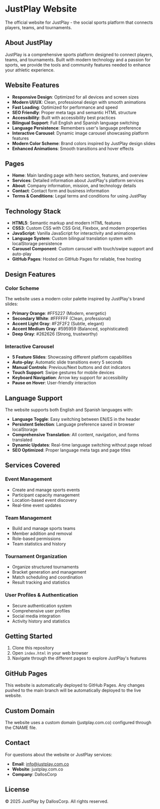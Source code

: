 # JustPlay Website

The official website for JustPlay - the social sports platform that connects players, teams, and tournaments.

## About JustPlay

JustPlay is a comprehensive sports platform designed to connect players, teams, and tournaments. Built with modern technology and a passion for sports, we provide the tools and community features needed to enhance your athletic experience.

## Website Features

- **Responsive Design**: Optimized for all devices and screen sizes
- **Modern UI/UX**: Clean, professional design with smooth animations
- **Fast Loading**: Optimized for performance and speed
- **SEO Friendly**: Proper meta tags and semantic HTML structure
- **Accessibility**: Built with accessibility best practices
- **Bilingual Support**: Full English and Spanish language switching
- **Language Persistence**: Remembers user's language preference
- **Interactive Carousel**: Dynamic image carousel showcasing platform features
- **Modern Color Scheme**: Brand colors inspired by JustPlay design slides
- **Enhanced Animations**: Smooth transitions and hover effects

## Pages

- **Home**: Main landing page with hero section, features, and overview
- **Services**: Detailed information about JustPlay's platform services
- **About**: Company information, mission, and technology details
- **Contact**: Contact form and business information
- **Terms & Conditions**: Legal terms and conditions for using JustPlay

## Technology Stack

- **HTML5**: Semantic markup and modern HTML features
- **CSS3**: Custom CSS with CSS Grid, Flexbox, and modern properties
- **JavaScript**: Vanilla JavaScript for interactivity and animations
- **Language System**: Custom bilingual translation system with localStorage persistence
- **Carousel Component**: Custom carousel with touch/swipe support and auto-play
- **GitHub Pages**: Hosted on GitHub Pages for reliable, free hosting

## Design Features

### Color Scheme
The website uses a modern color palette inspired by JustPlay's brand slides:
- **Primary Orange**: #FF5227 (Modern, energetic)
- **Secondary White**: #FFFFFF (Clean, professional)
- **Accent Light Gray**: #F2F2F2 (Subtle, elegant)
- **Accent Medium Gray**: #595959 (Balanced, sophisticated)
- **Deep Gray**: #262626 (Strong, trustworthy)

### Interactive Carousel
- **5 Feature Slides**: Showcasing different platform capabilities
- **Auto-play**: Automatic slide transitions every 5 seconds
- **Manual Controls**: Previous/Next buttons and dot indicators
- **Touch Support**: Swipe gestures for mobile devices
- **Keyboard Navigation**: Arrow key support for accessibility
- **Pause on Hover**: User-friendly interaction

## Language Support

The website supports both English and Spanish languages with:

- **Language Toggle**: Easy switching between EN/ES in the header
- **Persistent Selection**: Language preference saved in browser localStorage
- **Comprehensive Translation**: All content, navigation, and forms translated
- **Dynamic Updates**: Real-time language switching without page reload
- **SEO Optimized**: Proper language meta tags and page titles

## Services Covered

### Event Management
- Create and manage sports events
- Participant capacity management
- Location-based event discovery
- Real-time event updates

### Team Management
- Build and manage sports teams
- Member addition and removal
- Role-based permissions
- Team statistics and history

### Tournament Organization
- Organize structured tournaments
- Bracket generation and management
- Match scheduling and coordination
- Result tracking and statistics

### User Profiles & Authentication
- Secure authentication system
- Comprehensive user profiles
- Social media integration
- Activity history and statistics

## Getting Started

1. Clone this repository
2. Open `index.html` in your web browser
3. Navigate through the different pages to explore JustPlay's features

## GitHub Pages

This website is automatically deployed to GitHub Pages. Any changes pushed to the main branch will be automatically deployed to the live website.

## Custom Domain

The website uses a custom domain (justplay.com.co) configured through the CNAME file.

## Contact

For questions about the website or JustPlay services:

- **Email**: info@justplay.com.co
- **Website**: justplay.com.co
- **Company**: DallosCorp

## License

© 2025 JustPlay by DallosCorp. All rights reserved.